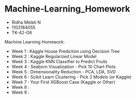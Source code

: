 # Machine-Learning_Homework

- Ridha Melati N
- 1103184055
- TK-42-G6

Machine Learning Homework:

- Week 1 : Kaggle House Prediction using Decision Tree
- Week 2 : Kaggle Regularized Linear Model
- Week 3 : Kaggle KNN Classifier to Predict Fruits
- Week 4 : Seaborn Visualization - Pick 10 Chart Plots
- Week 5 : Dimensionality Reduction - PCA, LDA, SVD
- Week 6 : Scikit Learn Clustering - Pick 2 Models (or Kaggle)
- Week 7 : Your First XGBoost Case (Kaggle or Other)
- Week 8 :
- Week 9 :
